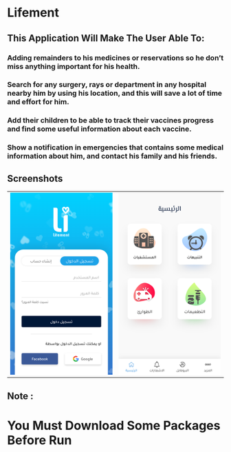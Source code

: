 # Lifement

## This Application Will Make The User Able To:
### Adding remainders to his medicines or reservations so he don’t miss anything important for his health.
### Search for any surgery, rays or department in any hospital nearby him by using his location, and this will save a lot of time and effort for him.
### Add their children to be able to track their vaccines progress and find some useful information about each vaccine.
### Show a notification in emergencies that contains some medical information about him, and contact his family and his friends.



## Screenshots
<table style={border:"none"}><tr><td><img src="https://github.com/Bfcaiofficial/medical_reminder/blob/master/Design/screens/%D8%AA%D8%B3%D8%AC%D9%8A%D9%84%20%D8%AF%D8%AE%D9%88%D9%84.png" alt="login"/></td><td><img src="https://github.com/Bfcaiofficial/medical_reminder/blob/master/Design/screens/%D8%A7%D9%84%D8%B1%D8%A6%D9%8A%D8%B3%D9%8A%D8%A9.png" alt="Home Page"/></td></tr></table>

## Note :
# You Must Download Some Packages Before Run


